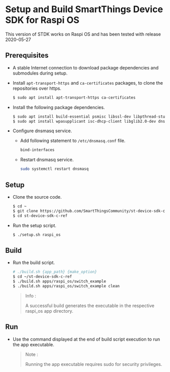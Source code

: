 # Setup and Build SmartThings Device SDK for Raspi OS

This version of STDK works on Raspi OS and has been tested with release 2020-05-27

## Prerequisites

- A stable Internet connection to download package dependencies and submodules during setup.

- Install `apt-transport-https` and `ca-certificates` packages, to clone the repositories over https.
  ```sh
  $ sudo apt install apt-transport-https ca-certificates
  ```

- Install the following package dependencies.
  ```sh
  $ sudo apt install build-essential psmisc libssl-dev libpthread-stubs0-dev
  $ sudo apt install wpasupplicant isc-dhcp-client libglib2.0-dev dnsmasq ntp
  ```

- Configure dnsmasq service.
  - Add following statement to `/etc/dnsmasq.conf` file.
    ```sh
    bind-interfaces
    ```
  - Restart dnsmasq service.
    ```sh
    sudo systemctl restart dnsmasq
    ```

## Setup

- Clone the source code.
  ```sh
  $ cd ~
  $ git clone https://github.com/SmartThingsCommunity/st-device-sdk-c-ref.git
  $ cd st-device-sdk-c-ref
  ```
- Run the setup script.
  ```sh
  $ ./setup.sh raspi_os
  ```

## Build

- Run the build script.
  ```sh
  # ./build.sh {app_path} {make_option}
  $ cd ~/st-device-sdk-c-ref
  $ ./build.sh apps/raspi_os/switch_example
  $ ./build.sh apps/raspi_os/switch_example clean
  ```

  > Info :
  >
  > A successful build generates the executable in the respective raspi_os app directory.

## Run

- Use the command displayed at the end of build script execution to run the app executable.

  > Note :
  >
  > Running the app executable requires sudo for security privileges.

